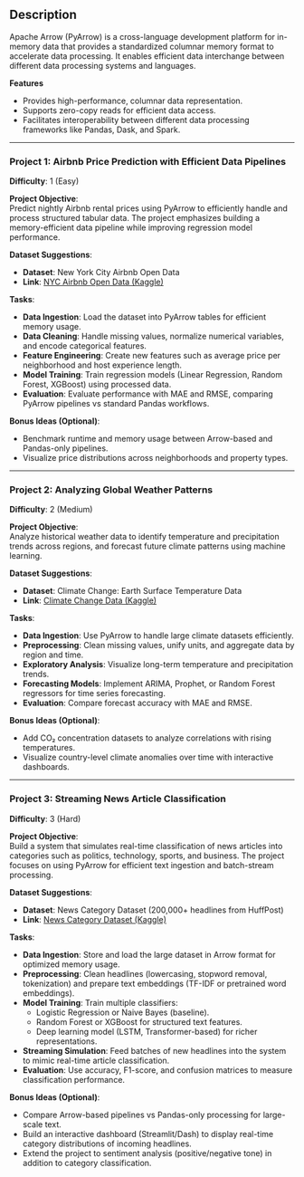 ## Description  
Apache Arrow (PyArrow) is a cross-language development platform for in-memory data that provides a standardized columnar memory format to accelerate data processing. It enables efficient data interchange between different data processing systems and languages.  

**Features** 
  - Provides high-performance, columnar data representation.  
  - Supports zero-copy reads for efficient data access.  
  - Facilitates interoperability between different data processing frameworks like Pandas, Dask, and Spark.  

---
 
 
### Project 1: Airbnb Price Prediction with Efficient Data Pipelines  
**Difficulty**: 1 (Easy)  

**Project Objective**:  
Predict nightly Airbnb rental prices using PyArrow to efficiently handle and process structured tabular data. The project emphasizes building a memory-efficient data pipeline while improving regression model performance.  

**Dataset Suggestions**:  
- **Dataset**: New York City Airbnb Open Data  
- **Link**: [NYC Airbnb Open Data (Kaggle)](https://www.kaggle.com/datasets/dgomonov/new-york-city-airbnb-open-data)  

**Tasks**:  
- **Data Ingestion**: Load the dataset into PyArrow tables for efficient memory usage.  
- **Data Cleaning**: Handle missing values, normalize numerical variables, and encode categorical features.  
- **Feature Engineering**: Create new features such as average price per neighborhood and host experience length.  
- **Model Training**: Train regression models (Linear Regression, Random Forest, XGBoost) using processed data.  
- **Evaluation**: Evaluate performance with MAE and RMSE, comparing PyArrow pipelines vs standard Pandas workflows.  

**Bonus Ideas (Optional)**:  
- Benchmark runtime and memory usage between Arrow-based and Pandas-only pipelines.  
- Visualize price distributions across neighborhoods and property types.  

---

### Project 2: Analyzing Global Weather Patterns  
**Difficulty**: 2 (Medium)  

**Project Objective**:  
Analyze historical weather data to identify temperature and precipitation trends across regions, and forecast future climate patterns using machine learning.  

**Dataset Suggestions**:  
- **Dataset**: Climate Change: Earth Surface Temperature Data  
- **Link**: [Climate Change Data (Kaggle)](https://www.kaggle.com/datasets/berkeleyearth/climate-change-earth-surface-temperature-data)  

**Tasks**:  
- **Data Ingestion**: Use PyArrow to handle large climate datasets efficiently.  
- **Preprocessing**: Clean missing values, unify units, and aggregate data by region and time.  
- **Exploratory Analysis**: Visualize long-term temperature and precipitation trends.  
- **Forecasting Models**: Implement ARIMA, Prophet, or Random Forest regressors for time series forecasting.  
- **Evaluation**: Compare forecast accuracy with MAE and RMSE.  

**Bonus Ideas (Optional)**:  
- Add CO₂ concentration datasets to analyze correlations with rising temperatures.  
- Visualize country-level climate anomalies over time with interactive dashboards.  

---

### Project 3: Streaming News Article Classification  
**Difficulty**: 3 (Hard)  

**Project Objective**:  
Build a system that simulates real-time classification of news articles into categories such as politics, technology, sports, and business. The project focuses on using PyArrow for efficient text ingestion and batch-stream processing.  

**Dataset Suggestions**:  
- **Dataset**: News Category Dataset (200,000+ headlines from HuffPost)  
- **Link**: [News Category Dataset (Kaggle)](https://www.kaggle.com/datasets/rmisra/news-category-dataset)  

**Tasks**:  
- **Data Ingestion**: Store and load the large dataset in Arrow format for optimized memory usage.  
- **Preprocessing**: Clean headlines (lowercasing, stopword removal, tokenization) and prepare text embeddings (TF-IDF or pretrained word embeddings).  
- **Model Training**: Train multiple classifiers:  
  - Logistic Regression or Naive Bayes (baseline).  
  - Random Forest or XGBoost for structured text features.  
  - Deep learning model (LSTM, Transformer-based) for richer representations.  
- **Streaming Simulation**: Feed batches of new headlines into the system to mimic real-time article classification.  
- **Evaluation**: Use accuracy, F1-score, and confusion matrices to measure classification performance.  

**Bonus Ideas (Optional)**:  
- Compare Arrow-based pipelines vs Pandas-only processing for large-scale text.  
- Build an interactive dashboard (Streamlit/Dash) to display real-time category distributions of incoming headlines.  
- Extend the project to sentiment analysis (positive/negative tone) in addition to category classification.  
